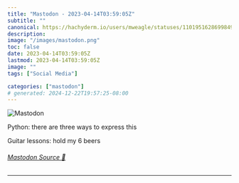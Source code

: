 ```yaml
---
title: "Mastodon - 2023-04-14T03:59:05Z"
subtitle: ""
canonical: https://hachyderm.io/users/mweagle/statuses/110195162869984916
description:
image: "/images/mastodon.png"
toc: false
date: 2023-04-14T03:59:05Z
lastmod: 2023-04-14T03:59:05Z
image: ""
tags: ["Social Media"]

categories: ["mastodon"]
# generated: 2024-12-22T19:57:25-08:00
---
```

![Mastodon](/images/mastodon.png)

<p>Python: there are three ways to express this</p><p>Guitar lessons: hold my 6 beers</p>


###### [Mastodon Source 🐘](https://hachyderm.io/@mweagle/110195162869984916)

___
